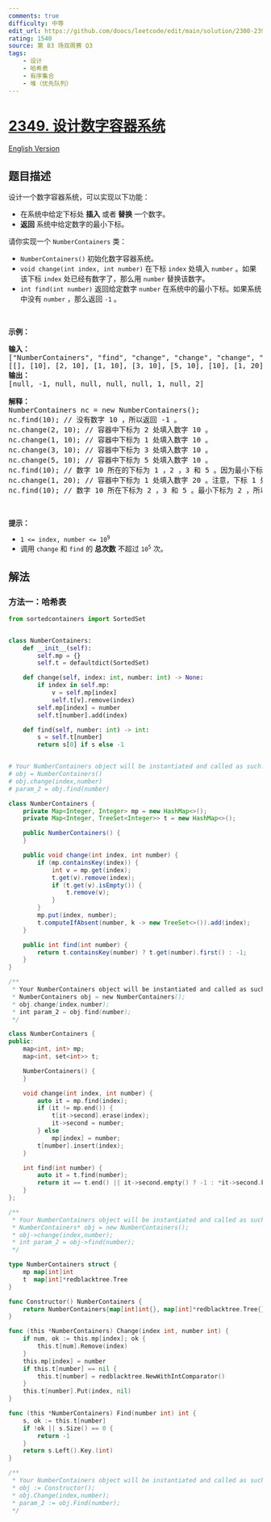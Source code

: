 ```yaml
---
comments: true
difficulty: 中等
edit_url: https://github.com/doocs/leetcode/edit/main/solution/2300-2399/2349.Design%20a%20Number%20Container%20System/README.md
rating: 1540
source: 第 83 场双周赛 Q3
tags:
    - 设计
    - 哈希表
    - 有序集合
    - 堆（优先队列）
---
```


# [2349. 设计数字容器系统](https://leetcode.cn/problems/design-a-number-container-system)

[English Version](/solution/2300-2399/2349.Design%20a%20Number%20Container%20System/README_EN.md)

## 题目描述

<!-- 这里写题目描述 -->

<p>设计一个数字容器系统，可以实现以下功能：</p>

<ul>
	<li>在系统中给定下标处&nbsp;<strong>插入</strong>&nbsp;或者 <strong>替换</strong>&nbsp;一个数字。</li>
	<li><strong>返回</strong>&nbsp;系统中给定数字的最小下标。</li>
</ul>

<p>请你实现一个&nbsp;<code>NumberContainers</code>&nbsp;类：</p>

<ul>
	<li><code>NumberContainers()</code>&nbsp;初始化数字容器系统。</li>
	<li><code>void change(int index, int number)</code> 在下标&nbsp;<code>index</code>&nbsp;处填入&nbsp;<code>number</code>&nbsp;。如果该下标&nbsp;<code>index</code>&nbsp;处已经有数字了，那么用 <code>number</code>&nbsp;替换该数字。</li>
	<li><code>int find(int number)</code>&nbsp;返回给定数字&nbsp;<code>number</code>&nbsp;在系统中的最小下标。如果系统中没有&nbsp;<code>number</code>&nbsp;，那么返回&nbsp;<code>-1</code>&nbsp;。</li>
</ul>

<p>&nbsp;</p>

<p><strong>示例：</strong></p>

<pre>
<strong>输入：</strong>
["NumberContainers", "find", "change", "change", "change", "change", "find", "change", "find"]
[[], [10], [2, 10], [1, 10], [3, 10], [5, 10], [10], [1, 20], [10]]
<strong>输出：</strong>
[null, -1, null, null, null, null, 1, null, 2]

<strong>解释：</strong>
NumberContainers nc = new NumberContainers();
nc.find(10); // 没有数字 10 ，所以返回 -1 。
nc.change(2, 10); // 容器中下标为 2 处填入数字 10 。
nc.change(1, 10); // 容器中下标为 1 处填入数字 10 。
nc.change(3, 10); // 容器中下标为 3 处填入数字 10 。
nc.change(5, 10); // 容器中下标为 5 处填入数字 10 。
nc.find(10); // 数字 10 所在的下标为 1 ，2 ，3 和 5 。因为最小下标为 1 ，所以返回 1 。
nc.change(1, 20); // 容器中下标为 1 处填入数字 20 。注意，下标 1 处之前为 10 ，现在被替换为 20 。
nc.find(10); // 数字 10 所在下标为 2 ，3 和 5 。最小下标为 2 ，所以返回 2 。
</pre>

<p>&nbsp;</p>

<p><strong>提示：</strong></p>

<ul>
	<li><code>1 &lt;= index, number &lt;= 10<sup>9</sup></code></li>
	<li>调用&nbsp;<code>change</code> 和&nbsp;<code>find</code>&nbsp;的&nbsp;<strong>总次数</strong>&nbsp;不超过&nbsp;<code>10<sup>5</sup></code> 次。</li>
</ul>

## 解法

### 方法一：哈希表

<!-- tabs:start -->

```python
from sortedcontainers import SortedSet


class NumberContainers:
    def __init__(self):
        self.mp = {}
        self.t = defaultdict(SortedSet)

    def change(self, index: int, number: int) -> None:
        if index in self.mp:
            v = self.mp[index]
            self.t[v].remove(index)
        self.mp[index] = number
        self.t[number].add(index)

    def find(self, number: int) -> int:
        s = self.t[number]
        return s[0] if s else -1


# Your NumberContainers object will be instantiated and called as such:
# obj = NumberContainers()
# obj.change(index,number)
# param_2 = obj.find(number)
```

```java
class NumberContainers {
    private Map<Integer, Integer> mp = new HashMap<>();
    private Map<Integer, TreeSet<Integer>> t = new HashMap<>();

    public NumberContainers() {
    }

    public void change(int index, int number) {
        if (mp.containsKey(index)) {
            int v = mp.get(index);
            t.get(v).remove(index);
            if (t.get(v).isEmpty()) {
                t.remove(v);
            }
        }
        mp.put(index, number);
        t.computeIfAbsent(number, k -> new TreeSet<>()).add(index);
    }

    public int find(int number) {
        return t.containsKey(number) ? t.get(number).first() : -1;
    }
}

/**
 * Your NumberContainers object will be instantiated and called as such:
 * NumberContainers obj = new NumberContainers();
 * obj.change(index,number);
 * int param_2 = obj.find(number);
 */
```

```cpp
class NumberContainers {
public:
    map<int, int> mp;
    map<int, set<int>> t;

    NumberContainers() {
    }

    void change(int index, int number) {
        auto it = mp.find(index);
        if (it != mp.end()) {
            t[it->second].erase(index);
            it->second = number;
        } else
            mp[index] = number;
        t[number].insert(index);
    }

    int find(int number) {
        auto it = t.find(number);
        return it == t.end() || it->second.empty() ? -1 : *it->second.begin();
    }
};

/**
 * Your NumberContainers object will be instantiated and called as such:
 * NumberContainers* obj = new NumberContainers();
 * obj->change(index,number);
 * int param_2 = obj->find(number);
 */
```

```go
type NumberContainers struct {
	mp map[int]int
	t  map[int]*redblacktree.Tree
}

func Constructor() NumberContainers {
	return NumberContainers{map[int]int{}, map[int]*redblacktree.Tree{}}
}

func (this *NumberContainers) Change(index int, number int) {
	if num, ok := this.mp[index]; ok {
		this.t[num].Remove(index)
	}
	this.mp[index] = number
	if this.t[number] == nil {
		this.t[number] = redblacktree.NewWithIntComparator()
	}
	this.t[number].Put(index, nil)
}

func (this *NumberContainers) Find(number int) int {
	s, ok := this.t[number]
	if !ok || s.Size() == 0 {
		return -1
	}
	return s.Left().Key.(int)
}

/**
 * Your NumberContainers object will be instantiated and called as such:
 * obj := Constructor();
 * obj.Change(index,number);
 * param_2 := obj.Find(number);
 */
```

<!-- tabs:end -->

<!-- end -->
